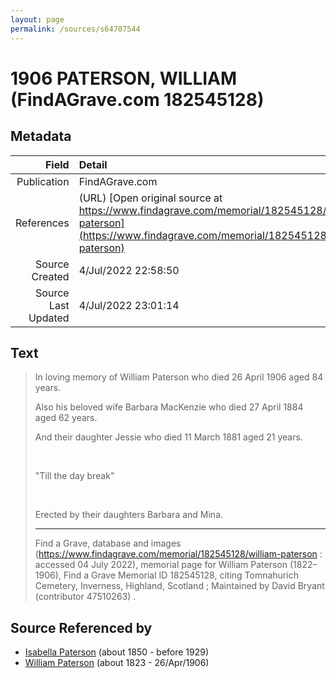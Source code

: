 ```yaml
---
layout: page
permalink: /sources/s64707544
---
```


# 1906 PATERSON, WILLIAM (FindAGrave.com 182545128)

## Metadata

Field | Detail
---:|:---
Publication | FindAGrave.com
References | (URL) [Open original source at https://www.findagrave.com/memorial/182545128/william-paterson](https://www.findagrave.com/memorial/182545128/william-paterson)
Source Created | 4/Jul/2022 22:58:50
Source Last Updated | 4/Jul/2022 23:01:14

## Text

> In loving memory of William Paterson who died 26 April 1906 aged 84 years.
>
> Also his beloved wife Barbara MacKenzie who died 27 April 1884 aged 62 years.
>
> And their daughter Jessie who died 11 March 1881 aged 21 years.
>
> <br/>
>
> "Till the day break"
>
> <br/>
>
> Erected by their daughters Barbara and Mina.
>
> ---
>
> Find a Grave, database and images (https://www.findagrave.com/memorial/182545128/william-paterson : accessed 04 July 2022), memorial page for William Paterson (1822–1906), Find a Grave Memorial ID 182545128, citing Tomnahurich Cemetery, Inverness, Highland, Scotland ; Maintained by David Bryant (contributor 47510263) .
>

## Source Referenced by

* [Isabella Paterson](../people/@24882788@-isabella-paterson-b1850-d1929.md) (about 1850 - before 1929)
* [William Paterson](../people/@55148620@-william-paterson-b1823-d1906-4-26.md) (about 1823 - 26/Apr/1906)
